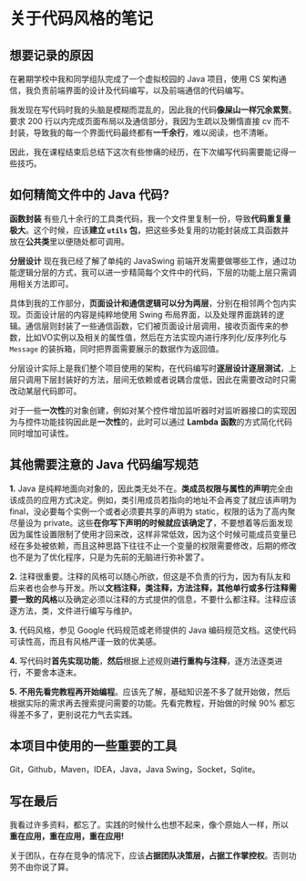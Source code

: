 # 关于代码风格的笔记

## 想要记录的原因

在暑期学校中我和同学组队完成了一个虚拟校园的 Java 项目，使用 CS 架构通信，我负责前端界面的设计及代码编写，以及前端通信的代码编写。

我发现在写代码时我的头脑是模糊而混乱的，因此我的代码**像屎山一样冗余累赘**。要求 200 行以内完成页面布局以及通信部分，我因为生疏以及懒惰直接 cv 而不封装，导致我的每一个界面代码最终都有**一千余行**，难以阅读，也不清晰。

因此，我在课程结束后总结下这次有些惨痛的经历，在下次编写代码需要能记得一些技巧。

## 如何精简文件中的 Java 代码?

**函数封装**
有些几十余行的工具类代码，我一个文件里复制一份，导致**代码重复量极大**。这个时候，应该**建立 `utils` 包**，把这些多处复用的功能封装成工具函数并放在**公共类**里以便随处都可调用。  

**分层设计**
现在我已经了解了单纯的 JavaSwing 前端开发需要做哪些工作，通过功能逻辑分层的方式，我可以进一步精简每个文件中的代码，下层的功能上层只需调用相关方法即可。  

具体到我的工作部分，**页面设计和通信逻辑可以分为两层**，分别在相邻两个包内实现。页面设计层的内容是纯粹地使用 Swing 布局界面，以及处理界面跳转的逻辑。通信层则封装了一些通信函数，它们被页面设计层调用，接收页面传来的参数，比如VO实例以及相关的属性值，然后在方法实现内进行序列化/反序列化与 `Message` 的装拆箱，同时把界面需要展示的数据作为返回值。  

分层设计实际上是我们整个项目使用的架构，在代码编写时**逐层设计逐层测试**，上层只调用下层封装好的方法，层间无依赖或者说耦合度低，因此在需要改动时只需改动某层代码即可。

对于一些**一次性**的对象创建，例如对某个控件增加监听器时对监听器接口的实现因为与控件功能挂钩因此是**一次性**的，此时可以通过 **Lambda** **函数**的方式简化代码同时增加可读性。

## 其他需要注意的 Java 代码编写规范

**1\.** Java 是纯粹地面向对象的，因此类无处不在。**类成员权限与属性的声明**完全由该成员的应用方式决定。例如，类引用成员若指向的地址不会再变了就应该声明为 final，没必要每个实例一个或者必须要共享的声明为 static，权限的话为了高内聚尽量设为 private。这些**在你写下声明的时候就应该确定了**，不要想着等后面发现因为属性设置限制了使用才回来改，这样非常低效，因为这个时候可能成员变量已经在多处被依赖，而且这种思路下往往不止一个变量的权限需要修改，后期的修改也不是为了优化程序，只是为先前的无脑进行弥补罢了。

**2\.** 注释很重要。注释的风格可以随心所欲，但这是不负责的行为，因为有队友和后来者也会参与开发。所以**文档注释，类注释，方法注释，其他单行或多行注释需要一致的风格**以及确定必须以注释的方式提供的信息，不要什么都注释。注释应该逐方法，类，文件进行编写与维护。

**3\.** 代码风格，参见 Google 代码规范或老师提供的 Java 编码规范文档。这使代码可读性高，而且有风格严谨一致的优美感。

**4\.** 写代码时**首先实现功能**，**然后**根据上述规则**进行重构与注释**，逐方法逐类进行，不要舍本逐末。

**5\.** **不用先看完教程再开始编程**。应该先了解，基础知识差不多了就开始做，然后根据实际的需求再去搜索提问需要的功能。先看完教程，开始做的时候 90% 都忘得差不多了，更别说花力气去实践。

## 本项目中使用的一些重要的工具

Git，Github，Maven，IDEA，Java，Java Swing，Socket，Sqlite。

## 写在最后

我看过许多资料，都忘了。实践的时候什么也想不起来，像个原始人一样，所以 **重在应用，重在应用，重在应用!**

关于团队，在存在竞争的情况下，应该**占据团队决策层，占据工作掌控权**。否则功劳不由你说了算。
